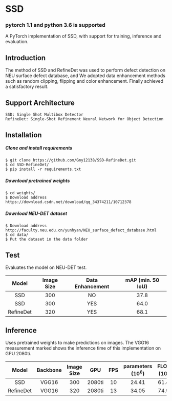 # SSD
### pytorch 1.1 and python 3.6 is supported
A PyTorch implementation of SSD, with support for training, inference and evaluation.

## Introduction
The method of SSD and RefineDet was used to perform defect detection on NEU surface defect database, and We adopted data enhancement methods such as random clipping, flipping and color enhancement. Finally achieved a satisfactory result.

## Support Architecture

    SSD: Single Shot Multibox Detector
    RefineDet: Single-Shot Refinement Neural Network for Object Detection

## Installation
##### Clone and install requirements
    $ git clone https://github.com/Gmy12138/SSD-RefineDet.git
    $ cd SSD-RefineDet/
    $ pip install -r requirements.txt

##### Download pretrained weights
    $ cd weights/
    $ Download address   https://download.csdn.net/download/qq_34374211/10712378

##### Download NEU-DET dataset
    $ Download address    http://faculty.neu.edu.cn/yunhyan/NEU_surface_defect_database.html
    $ cd data/
    $ Put the dataset in the data folder
    
## Test
Evaluates the model on NEU-DET test.

| Model      |Image Size|   Data Enhancement      | mAP (min. 50 IoU) |
|:----------:|:--------:|:-----------------------:|:-----------------:|
| SSD        |300       |      NO                 | 37.8              |
| SSD        |300       |      YES                | 64.0              |
| RefineDet  |320       |      YES                | 68.1              |


## Inference
Uses pretrained weights to make predictions on images. The VGG16 measurement marked shows the inference time of this implementation on GPU 2080ti.

| Model      |Backbone    |  Image Size     | GPU      | FPS      | parameters (10<sup>6</sup>)|FLOPs (10<sup>9</sup>)|
|:----------:|:----------:|:---------------:|:--------:|:--------:|:--------------------------:|:--------------------:|
| SSD        | VGG16      |     300         | 2080ti   |   10     |            24.41           |     61.42            |
| RefineDet  | VGG16      |     320         | 2080ti   |   13     |            34.05           |     74.93            |






